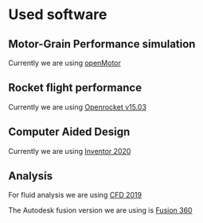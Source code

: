 
# Used software

## Motor-Grain Performance simulation

Currently we are using [openMotor](https://github.com/reilleya/openMotor)

## Rocket flight performance

Currently we are using [Openrocket v15.03](https://github.com/openrocket/openrocket/releases/download/release-15.03/OpenRocket-15.03.jar)

## Computer Aided Design

Currently we are using [Inventor 2020](https://knowledge.autodesk.com/support/inventor/learn-explore/caas/CloudHelp/cloudhelp/2020/ENU/Inventor-WhatsNew/files/GUID-8126E8EE-422A-4DEF-9B14-513D87BD4122-htm.html#:~:text=This%20year%20we%20celebrate%20Inventor's,the%20release%20of%20Inventor%202020.&text=Inventor%202020%20delivers%3A,a%20modernized%20look%20and%20feel.)

## Analysis

For fluid analysis we are using [CFD 2019](https://knowledge.autodesk.com/support/cfd/troubleshooting/caas/downloads/content/autodesk-cfd-2019-download-and-install-help-documentation.html)

The Autodesk fusion version we are using is [Fusion 360](https://www.autodesk.com/products/fusion-360/free-trial)